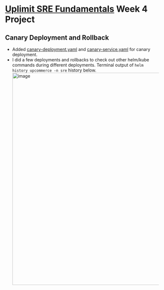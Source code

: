 # <a href="https://uplimit.com/course/sre-fundamentals-with-google/">Uplimit SRE Fundamentals</a> Week 4 Project
## Canary Deployment and Rollback
* Added [canary-deployment.yaml](https://github.com/j-Edge/sre-week-four/blob/main/upcommerce/templates/canary-deployment.yaml) and  [canary-service.yaml](https://github.com/j-Edge/sre-week-four/blob/main/upcommerce/templates/canary-service.yaml) for canary deployment.
* I did a few deployments and rollbacks to check out other helm/kube commands during different deployments. Terminal output of `helm history upcommerce -n sre` history below. <br><img width="692" alt="image" src="https://github.com/j-Edge/sre-week-four/assets/13790603/e5e7131b-9162-4b8c-980d-fd03eb56aeec">
